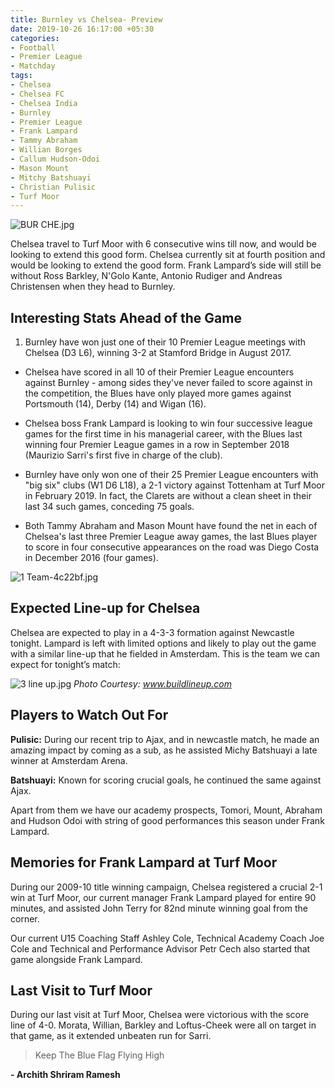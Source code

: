 ```yaml
---
title: Burnley vs Chelsea- Preview
date: 2019-10-26 16:17:00 +05:30
categories:
- Football
- Premier League
- Matchday
tags:
- Chelsea
- Chelsea FC
- Chelsea India
- Burnley
- Premier League
- Frank Lampard
- Tammy Abraham
- Willian Borges
- Callum Hudson-Odoi
- Mason Mount
- Mitchy Batshuayi
- Christian Pulisic
- Turf Moor
---
```


![BUR CHE.jpg](/uploads/BUR%20CHE.jpg)

Chelsea travel to Turf Moor with 6 consecutive wins till now, and would be looking to extend this good form. Chelsea currently sit at fourth position and would be looking to extend the good form. Frank Lampard’s side will still be without Ross Barkley, N'Golo Kante, Antonio Rudiger and Andreas Christensen when they head to Burnley.

## Interesting Stats Ahead of the Game

1. Burnley have won just one of their 10 Premier League meetings with Chelsea (D3 L6), winning 3-2 at Stamford Bridge in August 2017.

* Chelsea have scored in all 10 of their Premier League encounters against Burnley - among sides they've never failed to score against in the competition, the Blues have only played more games against Portsmouth (14), Derby (14) and Wigan (16).

* Chelsea boss Frank Lampard is looking to win four successive league games for the first time in his managerial career, with the Blues last winning four Premier League games in a row in September 2018 (Maurizio Sarri's first five in charge of the club).

* Burnley have only won one of their 25 Premier League encounters with "big six" clubs (W1 D6 L18), a 2-1 victory against Tottenham at Turf Moor in February 2019. In fact, the Clarets are without a clean sheet in their last 34 such games, conceding 75 goals.

* Both Tammy Abraham and Mason Mount have found the net in each of Chelsea's last three Premier League away games, the last Blues player to score in four consecutive appearances on the road was Diego Costa in December 2016 (four games).

![1 Team-4c22bf.jpg](/uploads/1%20Team-4c22bf.jpg)

## Expected Line-up for Chelsea

Chelsea are expected to play in a 4-3-3 formation against Newcastle tonight. Lampard is left with limited options and likely to play out the game with a similar line-up that he fielded in Amsterdam. This is the team we can expect for tonight’s match:

![3 line up.jpg](/uploads/3%20line%20up.jpg) *Photo Courtesy: www.buildlineup.com*

## Players to Watch Out For

**Pulisic:** During our recent trip to Ajax, and in newcastle match, he made an amazing impact by coming as a sub, as he assisted Michy Batshuayi a late winner at Amsterdam Arena.

**Batshuayi:** Known for scoring crucial goals, he continued the same against Ajax.

Apart from them we have our academy prospects, Tomori, Mount, Abraham and Hudson Odoi with string of good performances this season under Frank Lampard.

## Memories for Frank Lampard at Turf Moor

During our 2009-10 title winning campaign, Chelsea registered a crucial 2-1 win at Turf Moor, our current manager Frank Lampard played for entire 90 minutes, and assisted John Terry for 82nd minute winning goal from the corner.

Our current U15 Coaching Staff Ashley Cole, Technical Academy Coach Joe Cole and Technical and Performance Advisor Petr Cech also started that game alongside Frank Lampard.

## Last Visit to Turf Moor

During our last visit at Turf Moor, Chelsea were victorious with the score line of 4-0. Morata, Willian, Barkley and Loftus-Cheek were all on target in that game, as it extended unbeaten run for Sarri.

> Keep The Blue Flag Flying High

**- Archith Shriram Ramesh**